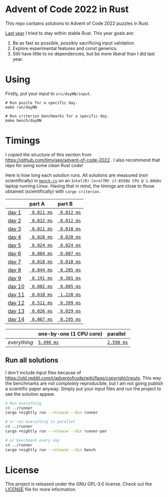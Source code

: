 # Advent of Code 2022 in Rust

This repo contains solutions to Advent of Code 2022 puzzles in Rust.

[Last year](https://github.com/fyrchik/aoc2021rust) I tried to stay within stable Rust.
This year goals are:
1. Be as fast as possible, possibly sacrificing input validation.
2. Explore experimental features and const generics.
3. Still have little to no dependencies, but be more liberal than I did last year.

# Using

Firstly, put your input to `src/dayNN/input`.

```
# Run puzzle for a specific day.
make run/dayNN

# Run criterion benchmarks for a specific day.
make bench/dayNN
```

# Timings

I copied the structure of this section from https://github.com/timvisee/advent-of-code-2022 . I also recommend that repo for seing some clean Rust code!

Here is how long each solution runs. All solutions are measured (non
scientifically) in [`bench.rs`](./runner/src/bin/bench.rs) on an
`Intel(R) Core(TM) i7-8550U CPU @ 1.80GHz` laptop running Linux. Having that in mind, the timings
are close to those obtained (scientifically) with `cargo criterion`.

|                                                | part A                              | part B                              |
|:-----------------------------------------------|:------------------------------------|:------------------------------------|
| [day 1](https://adventofcode.com/2022/day/1)   | [` 0.011 ms`](./day01/src/lib.rs) | [` 0.012 ms`](./day01/src/lib.rs) |
| [day 2](https://adventofcode.com/2022/day/2)   | [` 0.012 ms`](./day02/src/lib.rs) | [` 0.012 ms`](./day02/src/lib.rs) |
| [day 3](https://adventofcode.com/2022/day/3)   | [` 0.011 ms`](./day03/src/lib.rs) | [` 0.010 ms`](./day03/src/lib.rs) |
| [day 4](https://adventofcode.com/2022/day/4)   | [` 0.020 ms`](./day04/src/lib.rs) | [` 0.020 ms`](./day04/src/lib.rs) |
| [day 5](https://adventofcode.com/2022/day/5)   | [` 0.024 ms`](./day05/src/lib.rs) | [` 0.024 ms`](./day05/src/lib.rs) |
| [day 6](https://adventofcode.com/2022/day/6)   | [` 0.004 ms`](./day06/src/lib.rs) | [` 0.007 ms`](./day06/src/lib.rs) |
| [day 7](https://adventofcode.com/2022/day/7)   | [` 0.018 ms`](./day07/src/lib.rs) | [` 0.018 ms`](./day07/src/lib.rs) |
| [day 8](https://adventofcode.com/2022/day/8)   | [` 0.044 ms`](./day08/src/lib.rs) | [` 0.285 ms`](./day08/src/lib.rs) |
| [day 9](https://adventofcode.com/2022/day/9)   | [` 0.191 ms`](./day09/src/lib.rs) | [` 0.301 ms`](./day09/src/lib.rs) |
| [day 10](https://adventofcode.com/2022/day/10)   | [` 0.002 ms`](./day10/src/lib.rs) | [` 0.005 ms`](./day10/src/lib.rs) |
| [day 11](https://adventofcode.com/2022/day/11)   | [` 0.010 ms`](./day11/src/lib.rs) | [` 1.220 ms`](./day11/src/lib.rs) |
| [day 12](https://adventofcode.com/2022/day/12)   | [` 0.511 ms`](./day12/src/lib.rs) | [` 0.399 ms`](./day12/src/lib.rs) |
| [day 13](https://adventofcode.com/2022/day/13)   | [` 0.026 ms`](./day13/src/lib.rs) | [` 0.029 ms`](./day13/src/lib.rs) |
| [day 14](https://adventofcode.com/2022/day/14)   | [` 0.067 ms`](./day14/src/lib.rs) | [` 0.195 ms`](./day14/src/lib.rs) |


|              | one-by-one (1 CPU core)                  | parallel                                     |
|:-------------|:-----------------------------------------|:---------------------------------------------|
| _everything_ | [`5.490 ms`](./runner/src/bin/runner.rs) | [`2.590 ms`](./runner/src/bin/runner-par.rs) |

## Run all solutions

I don't include input files because of https://old.reddit.com/r/adventofcode/wiki/faqs/copyright/inputs.
This way the benchmarks are not _completely_ reproducible, but I am not going publish a scientific paper anyway.
Simply put your input files and run the project to see the solution appear.

```bash
# Run everything
cd ../runner
cargo +nightly run --release --bin runner

# or run everything in parallel
cd ../runner
cargo +nightly run --release --bin runner-par

# or benchmark every day
cd ../runner
cargo +nightly run --release --bin bench
```

# License
This project is released under the GNU GPL-3.0 license.
Check out the [LICENSE](LICENSE) file for more information.
